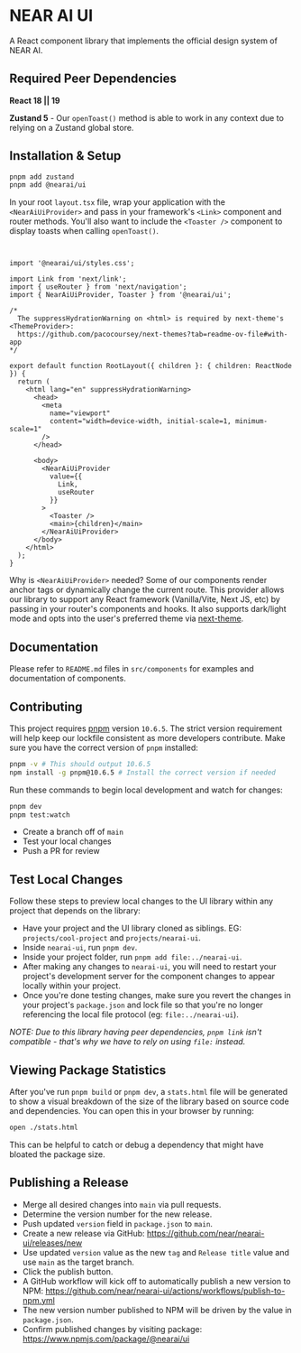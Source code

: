 # NEAR AI UI

A React component library that implements the official design system of NEAR AI.

## Required Peer Dependencies

**React 18 || 19**

**Zustand 5** - Our `openToast()` method is able to work in any context due to relying on a Zustand global store.

## Installation & Setup

```bash
pnpm add zustand
pnpm add @nearai/ui
```

In your root `layout.tsx` file, wrap your application with the `<NearAiUiProvider>` and pass in your framework's `<Link>` component and router methods. You'll also want to include the `<Toaster />` component to display toasts when calling `openToast()`.

```tsx


import '@nearai/ui/styles.css';

import Link from 'next/link';
import { useRouter } from 'next/navigation';
import { NearAiUiProvider, Toaster } from '@nearai/ui';

/*
  The suppressHydrationWarning on <html> is required by next-theme's <ThemeProvider>:
  https://github.com/pacocoursey/next-themes?tab=readme-ov-file#with-app
*/

export default function RootLayout({ children }: { children: ReactNode }) {
  return (
    <html lang="en" suppressHydrationWarning>
      <head>
        <meta
          name="viewport"
          content="width=device-width, initial-scale=1, minimum-scale=1"
        />
      </head>

      <body>
        <NearAiUiProvider
          value={{
            Link,
            useRouter
          }}
        >
          <Toaster />
          <main>{children}</main>
        </NearAiUiProvider>
      </body>
    </html>
  );
}
```

Why is `<NearAiUiProvider>` needed? Some of our components render anchor tags or dynamically change the current route. This provider allows our library to support any React framework (Vanilla/Vite, Next JS, etc) by passing in your router's components and hooks. It also supports dark/light mode and opts into the user's preferred theme via [next-theme](ttps://github.com/pacocoursey/next-themes).

## Documentation

Please refer to `README.md` files in `src/components` for examples and documentation of components.

## Contributing

This project requires [pnpm](https://pnpm.io/installation) version `10.6.5`. The strict version requirement will help keep our lockfile consistent as more developers contribute. Make sure you have the correct version of `pnpm` installed:

```bash
pnpm -v # This should output 10.6.5
npm install -g pnpm@10.6.5 # Install the correct version if needed
```

Run these commands to begin local development and watch for changes:

```bash
pnpm dev
pnpm test:watch
```

- Create a branch off of `main`
- Test your local changes
- Push a PR for review

## Test Local Changes

Follow these steps to preview local changes to the UI library within any project that depends on the library:

- Have your project and the UI library cloned as siblings. EG: `projects/cool-project` and `projects/nearai-ui`.
- Inside `nearai-ui`, run `pnpm dev`.
- Inside your project folder, run `pnpm add file:../nearai-ui`.
- After making any changes to `nearai-ui`, you will need to restart your project's development server for the component changes to appear locally within your project.
- Once you're done testing changes, make sure you revert the changes in your project's `package.json` and lock file so that you're no longer referencing the local file protocol (eg: `file:../nearai-ui`).

_NOTE: Due to this library having peer dependencies, `pnpm link` isn't compatible - that's why we have to rely on using `file:` instead._

## Viewing Package Statistics

After you've run `pnpm build` or `pnpm dev`, a `stats.html` file will be generated to show a visual breakdown of the size of the library based on source code and dependencies. You can open this in your browser by running:

```bash
open ./stats.html
```

This can be helpful to catch or debug a dependency that might have bloated the package size.

## Publishing a Release

- Merge all desired changes into `main` via pull requests.
- Determine the version number for the new release.
- Push updated `version` field in `package.json` to `main`.
- Create a new release via GitHub: https://github.com/near/nearai-ui/releases/new
- Use updated `version` value as the new `tag` and `Release title` value and use `main` as the target branch.
- Click the publish button.
- A GitHub workflow will kick off to automatically publish a new version to NPM: https://github.com/near/nearai-ui/actions/workflows/publish-to-npm.yml
- The new version number published to NPM will be driven by the value in `package.json`.
- Confirm published changes by visiting package: https://www.npmjs.com/package/@nearai/ui
